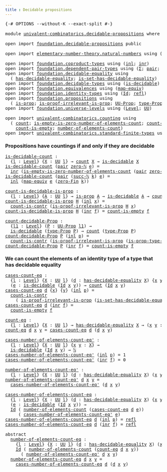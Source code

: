 ```yaml
---
title : Decidable propositions
---
```


<pre class="Agda"><a id="49" class="Symbol">{-#</a> <a id="53" class="Keyword">OPTIONS</a> <a id="61" class="Pragma">--without-K</a> <a id="73" class="Pragma">--exact-split</a> <a id="87" class="Symbol">#-}</a>

<a id="92" class="Keyword">module</a> <a id="99" href="univalent-combinatorics.decidable-propositions.html" class="Module">univalent-combinatorics.decidable-propositions</a> <a id="146" class="Keyword">where</a>

<a id="153" class="Keyword">open</a> <a id="158" class="Keyword">import</a> <a id="165" href="foundation.decidable-propositions.html" class="Module">foundation.decidable-propositions</a> <a id="199" class="Keyword">public</a>

<a id="207" class="Keyword">open</a> <a id="212" class="Keyword">import</a> <a id="219" href="elementary-number-theory.natural-numbers.html" class="Module">elementary-number-theory.natural-numbers</a> <a id="260" class="Keyword">using</a> <a id="266" class="Symbol">(</a><a id="267" href="elementary-number-theory.natural-numbers.html#1530" class="Datatype">ℕ</a><a id="268" class="Symbol">;</a> <a id="270" href="elementary-number-theory.natural-numbers.html#1551" class="InductiveConstructor">zero-ℕ</a><a id="276" class="Symbol">;</a> <a id="278" href="elementary-number-theory.natural-numbers.html#1564" class="InductiveConstructor">succ-ℕ</a><a id="284" class="Symbol">)</a>

<a id="287" class="Keyword">open</a> <a id="292" class="Keyword">import</a> <a id="299" href="foundation.coproduct-types.html" class="Module">foundation.coproduct-types</a> <a id="326" class="Keyword">using</a> <a id="332" class="Symbol">(</a><a id="333" href="foundation.coproduct-types.html#1250" class="InductiveConstructor">inl</a><a id="336" class="Symbol">;</a> <a id="338" href="foundation.coproduct-types.html#1268" class="InductiveConstructor">inr</a><a id="341" class="Symbol">)</a>
<a id="343" class="Keyword">open</a> <a id="348" class="Keyword">import</a> <a id="355" href="foundation.dependent-pair-types.html" class="Module">foundation.dependent-pair-types</a> <a id="387" class="Keyword">using</a> <a id="393" class="Symbol">(</a><a id="394" href="foundation-core.dependent-pair-types.html#515" class="Record">Σ</a><a id="395" class="Symbol">;</a> <a id="397" href="foundation-core.dependent-pair-types.html#588" class="InductiveConstructor">pair</a><a id="401" class="Symbol">;</a> <a id="403" href="foundation-core.dependent-pair-types.html#605" class="Field">pr1</a><a id="406" class="Symbol">;</a> <a id="408" href="foundation-core.dependent-pair-types.html#617" class="Field">pr2</a><a id="411" class="Symbol">)</a>
<a id="413" class="Keyword">open</a> <a id="418" class="Keyword">import</a> <a id="425" href="foundation.decidable-equality.html" class="Module">foundation.decidable-equality</a> <a id="455" class="Keyword">using</a>
  <a id="463" class="Symbol">(</a> <a id="465" href="foundation.decidable-equality.html#1796" class="Function">has-decidable-equality</a><a id="487" class="Symbol">;</a> <a id="489" href="foundation.decidable-equality.html#6964" class="Function">is-set-has-decidable-equality</a><a id="518" class="Symbol">)</a>
<a id="520" class="Keyword">open</a> <a id="525" class="Keyword">import</a> <a id="532" href="foundation.decidable-types.html" class="Module">foundation.decidable-types</a> <a id="559" class="Keyword">using</a> <a id="565" class="Symbol">(</a><a id="566" href="foundation.decidable-types.html#1915" class="Function">is-decidable</a><a id="578" class="Symbol">)</a>
<a id="580" class="Keyword">open</a> <a id="585" class="Keyword">import</a> <a id="592" href="foundation.equivalences.html" class="Module">foundation.equivalences</a> <a id="616" class="Keyword">using</a> <a id="622" class="Symbol">(</a><a id="623" href="foundation-core.equivalences.html#1821" class="Function">map-equiv</a><a id="632" class="Symbol">)</a>
<a id="634" class="Keyword">open</a> <a id="639" class="Keyword">import</a> <a id="646" href="foundation.identity-types.html" class="Module">foundation.identity-types</a> <a id="672" class="Keyword">using</a> <a id="678" class="Symbol">(</a><a id="679" href="foundation-core.identity-types.html#1767" class="Datatype">Id</a><a id="681" class="Symbol">;</a> <a id="683" href="foundation-core.identity-types.html#1820" class="InductiveConstructor">refl</a><a id="687" class="Symbol">)</a>
<a id="689" class="Keyword">open</a> <a id="694" class="Keyword">import</a> <a id="701" href="foundation.propositions.html" class="Module">foundation.propositions</a> <a id="725" class="Keyword">using</a>
  <a id="733" class="Symbol">(</a> <a id="735" href="foundation-core.propositions.html#1309" class="Function">is-prop</a><a id="742" class="Symbol">;</a> <a id="744" href="foundation-core.propositions.html#3047" class="Function">is-proof-irrelevant-is-prop</a><a id="771" class="Symbol">;</a> <a id="773" href="foundation-core.propositions.html#1393" class="Function">UU-Prop</a><a id="780" class="Symbol">;</a> <a id="782" href="foundation-core.propositions.html#1495" class="Function">type-Prop</a><a id="791" class="Symbol">;</a> <a id="793" href="foundation-core.propositions.html#1562" class="Function">is-prop-type-Prop</a><a id="810" class="Symbol">)</a>
<a id="812" class="Keyword">open</a> <a id="817" class="Keyword">import</a> <a id="824" href="foundation.universe-levels.html" class="Module">foundation.universe-levels</a> <a id="851" class="Keyword">using</a> <a id="857" class="Symbol">(</a><a id="858" href="Agda.Primitive.html#597" class="Postulate">Level</a><a id="863" class="Symbol">;</a> <a id="865" href="foundation-core.universe-levels.html#235" class="Primitive">UU</a><a id="867" class="Symbol">)</a>

<a id="870" class="Keyword">open</a> <a id="875" class="Keyword">import</a> <a id="882" href="univalent-combinatorics.counting.html" class="Module">univalent-combinatorics.counting</a> <a id="915" class="Keyword">using</a>
  <a id="923" class="Symbol">(</a> <a id="925" href="univalent-combinatorics.counting.html#1901" class="Function">count</a><a id="930" class="Symbol">;</a> <a id="932" href="univalent-combinatorics.counting.html#4160" class="Function">is-empty-is-zero-number-of-elements-count</a><a id="973" class="Symbol">;</a> <a id="975" href="univalent-combinatorics.counting.html#5027" class="Function">count-is-contr</a><a id="989" class="Symbol">;</a>
    <a id="995" href="univalent-combinatorics.counting.html#4732" class="Function">count-is-empty</a><a id="1009" class="Symbol">;</a> <a id="1011" href="univalent-combinatorics.counting.html#2029" class="Function">number-of-elements-count</a><a id="1035" class="Symbol">)</a>
<a id="1037" class="Keyword">open</a> <a id="1042" class="Keyword">import</a> <a id="1049" href="univalent-combinatorics.standard-finite-types.html" class="Module">univalent-combinatorics.standard-finite-types</a> <a id="1095" class="Keyword">using</a> <a id="1101" class="Symbol">(</a><a id="1102" href="univalent-combinatorics.standard-finite-types.html#6792" class="Function">zero-Fin</a><a id="1110" class="Symbol">)</a>
</pre>
### Propositions have countings if and only if they are decidable

<pre class="Agda"><a id="is-decidable-count"></a><a id="1192" href="univalent-combinatorics.decidable-propositions.html#1192" class="Function">is-decidable-count</a> <a id="1211" class="Symbol">:</a>
  <a id="1215" class="Symbol">{</a><a id="1216" href="univalent-combinatorics.decidable-propositions.html#1216" class="Bound">l</a> <a id="1218" class="Symbol">:</a> <a id="1220" href="Agda.Primitive.html#597" class="Postulate">Level</a><a id="1225" class="Symbol">}</a> <a id="1227" class="Symbol">{</a><a id="1228" href="univalent-combinatorics.decidable-propositions.html#1228" class="Bound">X</a> <a id="1230" class="Symbol">:</a> <a id="1232" href="foundation-core.universe-levels.html#235" class="Primitive">UU</a> <a id="1235" href="univalent-combinatorics.decidable-propositions.html#1216" class="Bound">l</a><a id="1236" class="Symbol">}</a> <a id="1238" class="Symbol">→</a> <a id="1240" href="univalent-combinatorics.counting.html#1901" class="Function">count</a> <a id="1246" href="univalent-combinatorics.decidable-propositions.html#1228" class="Bound">X</a> <a id="1248" class="Symbol">→</a> <a id="1250" href="foundation.decidable-types.html#1915" class="Function">is-decidable</a> <a id="1263" href="univalent-combinatorics.decidable-propositions.html#1228" class="Bound">X</a>
<a id="1265" href="univalent-combinatorics.decidable-propositions.html#1192" class="Function">is-decidable-count</a> <a id="1284" class="Symbol">(</a><a id="1285" href="foundation-core.dependent-pair-types.html#588" class="InductiveConstructor">pair</a> <a id="1290" href="elementary-number-theory.natural-numbers.html#1551" class="InductiveConstructor">zero-ℕ</a> <a id="1297" href="univalent-combinatorics.decidable-propositions.html#1297" class="Bound">e</a><a id="1298" class="Symbol">)</a> <a id="1300" class="Symbol">=</a>
  <a id="1304" href="foundation.coproduct-types.html#1268" class="InductiveConstructor">inr</a> <a id="1308" class="Symbol">(</a><a id="1309" href="univalent-combinatorics.counting.html#4160" class="Function">is-empty-is-zero-number-of-elements-count</a> <a id="1351" class="Symbol">(</a><a id="1352" href="foundation-core.dependent-pair-types.html#588" class="InductiveConstructor">pair</a> <a id="1357" href="elementary-number-theory.natural-numbers.html#1551" class="InductiveConstructor">zero-ℕ</a> <a id="1364" href="univalent-combinatorics.decidable-propositions.html#1297" class="Bound">e</a><a id="1365" class="Symbol">)</a> <a id="1367" href="foundation-core.identity-types.html#1820" class="InductiveConstructor">refl</a><a id="1371" class="Symbol">)</a>
<a id="1373" href="univalent-combinatorics.decidable-propositions.html#1192" class="Function">is-decidable-count</a> <a id="1392" class="Symbol">(</a><a id="1393" href="foundation-core.dependent-pair-types.html#588" class="InductiveConstructor">pair</a> <a id="1398" class="Symbol">(</a><a id="1399" href="elementary-number-theory.natural-numbers.html#1564" class="InductiveConstructor">succ-ℕ</a> <a id="1406" href="univalent-combinatorics.decidable-propositions.html#1406" class="Bound">k</a><a id="1407" class="Symbol">)</a> <a id="1409" href="univalent-combinatorics.decidable-propositions.html#1409" class="Bound">e</a><a id="1410" class="Symbol">)</a> <a id="1412" class="Symbol">=</a>
  <a id="1416" href="foundation.coproduct-types.html#1250" class="InductiveConstructor">inl</a> <a id="1420" class="Symbol">(</a><a id="1421" href="foundation-core.equivalences.html#1821" class="Function">map-equiv</a> <a id="1431" href="univalent-combinatorics.decidable-propositions.html#1409" class="Bound">e</a> <a id="1433" class="Symbol">(</a><a id="1434" href="univalent-combinatorics.standard-finite-types.html#6792" class="Function">zero-Fin</a> <a id="1443" href="univalent-combinatorics.decidable-propositions.html#1406" class="Bound">k</a><a id="1444" class="Symbol">))</a>

<a id="count-is-decidable-is-prop"></a><a id="1448" href="univalent-combinatorics.decidable-propositions.html#1448" class="Function">count-is-decidable-is-prop</a> <a id="1475" class="Symbol">:</a>
  <a id="1479" class="Symbol">{</a><a id="1480" href="univalent-combinatorics.decidable-propositions.html#1480" class="Bound">l</a> <a id="1482" class="Symbol">:</a> <a id="1484" href="Agda.Primitive.html#597" class="Postulate">Level</a><a id="1489" class="Symbol">}</a> <a id="1491" class="Symbol">{</a><a id="1492" href="univalent-combinatorics.decidable-propositions.html#1492" class="Bound">A</a> <a id="1494" class="Symbol">:</a> <a id="1496" href="foundation-core.universe-levels.html#235" class="Primitive">UU</a> <a id="1499" href="univalent-combinatorics.decidable-propositions.html#1480" class="Bound">l</a><a id="1500" class="Symbol">}</a> <a id="1502" class="Symbol">→</a> <a id="1504" href="foundation-core.propositions.html#1309" class="Function">is-prop</a> <a id="1512" href="univalent-combinatorics.decidable-propositions.html#1492" class="Bound">A</a> <a id="1514" class="Symbol">→</a> <a id="1516" href="foundation.decidable-types.html#1915" class="Function">is-decidable</a> <a id="1529" href="univalent-combinatorics.decidable-propositions.html#1492" class="Bound">A</a> <a id="1531" class="Symbol">→</a> <a id="1533" href="univalent-combinatorics.counting.html#1901" class="Function">count</a> <a id="1539" href="univalent-combinatorics.decidable-propositions.html#1492" class="Bound">A</a>
<a id="1541" href="univalent-combinatorics.decidable-propositions.html#1448" class="Function">count-is-decidable-is-prop</a> <a id="1568" href="univalent-combinatorics.decidable-propositions.html#1568" class="Bound">H</a> <a id="1570" class="Symbol">(</a><a id="1571" href="foundation.coproduct-types.html#1250" class="InductiveConstructor">inl</a> <a id="1575" href="univalent-combinatorics.decidable-propositions.html#1575" class="Bound">x</a><a id="1576" class="Symbol">)</a> <a id="1578" class="Symbol">=</a>
  <a id="1582" href="univalent-combinatorics.counting.html#5027" class="Function">count-is-contr</a> <a id="1597" class="Symbol">(</a><a id="1598" href="foundation-core.propositions.html#3047" class="Function">is-proof-irrelevant-is-prop</a> <a id="1626" href="univalent-combinatorics.decidable-propositions.html#1568" class="Bound">H</a> <a id="1628" href="univalent-combinatorics.decidable-propositions.html#1575" class="Bound">x</a><a id="1629" class="Symbol">)</a>
<a id="1631" href="univalent-combinatorics.decidable-propositions.html#1448" class="Function">count-is-decidable-is-prop</a> <a id="1658" href="univalent-combinatorics.decidable-propositions.html#1658" class="Bound">H</a> <a id="1660" class="Symbol">(</a><a id="1661" href="foundation.coproduct-types.html#1268" class="InductiveConstructor">inr</a> <a id="1665" href="univalent-combinatorics.decidable-propositions.html#1665" class="Bound">f</a><a id="1666" class="Symbol">)</a> <a id="1668" class="Symbol">=</a> <a id="1670" href="univalent-combinatorics.counting.html#4732" class="Function">count-is-empty</a> <a id="1685" href="univalent-combinatorics.decidable-propositions.html#1665" class="Bound">f</a>

<a id="count-decidable-Prop"></a><a id="1688" href="univalent-combinatorics.decidable-propositions.html#1688" class="Function">count-decidable-Prop</a> <a id="1709" class="Symbol">:</a>
  <a id="1713" class="Symbol">{</a><a id="1714" href="univalent-combinatorics.decidable-propositions.html#1714" class="Bound">l1</a> <a id="1717" class="Symbol">:</a> <a id="1719" href="Agda.Primitive.html#597" class="Postulate">Level</a><a id="1724" class="Symbol">}</a> <a id="1726" class="Symbol">(</a><a id="1727" href="univalent-combinatorics.decidable-propositions.html#1727" class="Bound">P</a> <a id="1729" class="Symbol">:</a> <a id="1731" href="foundation-core.propositions.html#1393" class="Function">UU-Prop</a> <a id="1739" href="univalent-combinatorics.decidable-propositions.html#1714" class="Bound">l1</a><a id="1741" class="Symbol">)</a> <a id="1743" class="Symbol">→</a>
  <a id="1747" href="foundation.decidable-types.html#1915" class="Function">is-decidable</a> <a id="1760" class="Symbol">(</a><a id="1761" href="foundation-core.propositions.html#1495" class="Function">type-Prop</a> <a id="1771" href="univalent-combinatorics.decidable-propositions.html#1727" class="Bound">P</a><a id="1772" class="Symbol">)</a> <a id="1774" class="Symbol">→</a> <a id="1776" href="univalent-combinatorics.counting.html#1901" class="Function">count</a> <a id="1782" class="Symbol">(</a><a id="1783" href="foundation-core.propositions.html#1495" class="Function">type-Prop</a> <a id="1793" href="univalent-combinatorics.decidable-propositions.html#1727" class="Bound">P</a><a id="1794" class="Symbol">)</a>
<a id="1796" href="univalent-combinatorics.decidable-propositions.html#1688" class="Function">count-decidable-Prop</a> <a id="1817" href="univalent-combinatorics.decidable-propositions.html#1817" class="Bound">P</a> <a id="1819" class="Symbol">(</a><a id="1820" href="foundation.coproduct-types.html#1250" class="InductiveConstructor">inl</a> <a id="1824" href="univalent-combinatorics.decidable-propositions.html#1824" class="Bound">p</a><a id="1825" class="Symbol">)</a> <a id="1827" class="Symbol">=</a>
  <a id="1831" href="univalent-combinatorics.counting.html#5027" class="Function">count-is-contr</a> <a id="1846" class="Symbol">(</a><a id="1847" href="foundation-core.propositions.html#3047" class="Function">is-proof-irrelevant-is-prop</a> <a id="1875" class="Symbol">(</a><a id="1876" href="foundation-core.propositions.html#1562" class="Function">is-prop-type-Prop</a> <a id="1894" href="univalent-combinatorics.decidable-propositions.html#1817" class="Bound">P</a><a id="1895" class="Symbol">)</a> <a id="1897" href="univalent-combinatorics.decidable-propositions.html#1824" class="Bound">p</a><a id="1898" class="Symbol">)</a>
<a id="1900" href="univalent-combinatorics.decidable-propositions.html#1688" class="Function">count-decidable-Prop</a> <a id="1921" href="univalent-combinatorics.decidable-propositions.html#1921" class="Bound">P</a> <a id="1923" class="Symbol">(</a><a id="1924" href="foundation.coproduct-types.html#1268" class="InductiveConstructor">inr</a> <a id="1928" href="univalent-combinatorics.decidable-propositions.html#1928" class="Bound">f</a><a id="1929" class="Symbol">)</a> <a id="1931" class="Symbol">=</a> <a id="1933" href="univalent-combinatorics.counting.html#4732" class="Function">count-is-empty</a> <a id="1948" href="univalent-combinatorics.decidable-propositions.html#1928" class="Bound">f</a>
</pre>
### We can count the elements of an identity type of a type that has decidable equality

<pre class="Agda"><a id="cases-count-eq"></a><a id="2052" href="univalent-combinatorics.decidable-propositions.html#2052" class="Function">cases-count-eq</a> <a id="2067" class="Symbol">:</a>
  <a id="2071" class="Symbol">{</a><a id="2072" href="univalent-combinatorics.decidable-propositions.html#2072" class="Bound">l</a> <a id="2074" class="Symbol">:</a> <a id="2076" href="Agda.Primitive.html#597" class="Postulate">Level</a><a id="2081" class="Symbol">}</a> <a id="2083" class="Symbol">{</a><a id="2084" href="univalent-combinatorics.decidable-propositions.html#2084" class="Bound">X</a> <a id="2086" class="Symbol">:</a> <a id="2088" href="foundation-core.universe-levels.html#235" class="Primitive">UU</a> <a id="2091" href="univalent-combinatorics.decidable-propositions.html#2072" class="Bound">l</a><a id="2092" class="Symbol">}</a> <a id="2094" class="Symbol">(</a><a id="2095" href="univalent-combinatorics.decidable-propositions.html#2095" class="Bound">d</a> <a id="2097" class="Symbol">:</a> <a id="2099" href="foundation.decidable-equality.html#1796" class="Function">has-decidable-equality</a> <a id="2122" href="univalent-combinatorics.decidable-propositions.html#2084" class="Bound">X</a><a id="2123" class="Symbol">)</a> <a id="2125" class="Symbol">{</a><a id="2126" href="univalent-combinatorics.decidable-propositions.html#2126" class="Bound">x</a> <a id="2128" href="univalent-combinatorics.decidable-propositions.html#2128" class="Bound">y</a> <a id="2130" class="Symbol">:</a> <a id="2132" href="univalent-combinatorics.decidable-propositions.html#2084" class="Bound">X</a><a id="2133" class="Symbol">}</a>
  <a id="2137" class="Symbol">(</a><a id="2138" href="univalent-combinatorics.decidable-propositions.html#2138" class="Bound">e</a> <a id="2140" class="Symbol">:</a> <a id="2142" href="foundation.decidable-types.html#1915" class="Function">is-decidable</a> <a id="2155" class="Symbol">(</a><a id="2156" href="foundation-core.identity-types.html#1767" class="Datatype">Id</a> <a id="2159" href="univalent-combinatorics.decidable-propositions.html#2126" class="Bound">x</a> <a id="2161" href="univalent-combinatorics.decidable-propositions.html#2128" class="Bound">y</a><a id="2162" class="Symbol">))</a> <a id="2165" class="Symbol">→</a> <a id="2167" href="univalent-combinatorics.counting.html#1901" class="Function">count</a> <a id="2173" class="Symbol">(</a><a id="2174" href="foundation-core.identity-types.html#1767" class="Datatype">Id</a> <a id="2177" href="univalent-combinatorics.decidable-propositions.html#2126" class="Bound">x</a> <a id="2179" href="univalent-combinatorics.decidable-propositions.html#2128" class="Bound">y</a><a id="2180" class="Symbol">)</a>
<a id="2182" href="univalent-combinatorics.decidable-propositions.html#2052" class="Function">cases-count-eq</a> <a id="2197" href="univalent-combinatorics.decidable-propositions.html#2197" class="Bound">d</a> <a id="2199" class="Symbol">{</a><a id="2200" href="univalent-combinatorics.decidable-propositions.html#2200" class="Bound">x</a><a id="2201" class="Symbol">}</a> <a id="2203" class="Symbol">{</a><a id="2204" href="univalent-combinatorics.decidable-propositions.html#2204" class="Bound">y</a><a id="2205" class="Symbol">}</a> <a id="2207" class="Symbol">(</a><a id="2208" href="foundation.coproduct-types.html#1250" class="InductiveConstructor">inl</a> <a id="2212" href="univalent-combinatorics.decidable-propositions.html#2212" class="Bound">p</a><a id="2213" class="Symbol">)</a> <a id="2215" class="Symbol">=</a>
  <a id="2219" href="univalent-combinatorics.counting.html#5027" class="Function">count-is-contr</a>
    <a id="2238" class="Symbol">(</a> <a id="2240" href="foundation-core.propositions.html#3047" class="Function">is-proof-irrelevant-is-prop</a> <a id="2268" class="Symbol">(</a><a id="2269" href="foundation.decidable-equality.html#6964" class="Function">is-set-has-decidable-equality</a> <a id="2299" href="univalent-combinatorics.decidable-propositions.html#2197" class="Bound">d</a> <a id="2301" href="univalent-combinatorics.decidable-propositions.html#2200" class="Bound">x</a> <a id="2303" href="univalent-combinatorics.decidable-propositions.html#2204" class="Bound">y</a><a id="2304" class="Symbol">)</a> <a id="2306" href="univalent-combinatorics.decidable-propositions.html#2212" class="Bound">p</a><a id="2307" class="Symbol">)</a>
<a id="2309" href="univalent-combinatorics.decidable-propositions.html#2052" class="Function">cases-count-eq</a> <a id="2324" href="univalent-combinatorics.decidable-propositions.html#2324" class="Bound">d</a> <a id="2326" class="Symbol">(</a><a id="2327" href="foundation.coproduct-types.html#1268" class="InductiveConstructor">inr</a> <a id="2331" href="univalent-combinatorics.decidable-propositions.html#2331" class="Bound">f</a><a id="2332" class="Symbol">)</a> <a id="2334" class="Symbol">=</a>
  <a id="2338" href="univalent-combinatorics.counting.html#4732" class="Function">count-is-empty</a> <a id="2353" href="univalent-combinatorics.decidable-propositions.html#2331" class="Bound">f</a>

<a id="count-eq"></a><a id="2356" href="univalent-combinatorics.decidable-propositions.html#2356" class="Function">count-eq</a> <a id="2365" class="Symbol">:</a>
  <a id="2369" class="Symbol">{</a><a id="2370" href="univalent-combinatorics.decidable-propositions.html#2370" class="Bound">l</a> <a id="2372" class="Symbol">:</a> <a id="2374" href="Agda.Primitive.html#597" class="Postulate">Level</a><a id="2379" class="Symbol">}</a> <a id="2381" class="Symbol">{</a><a id="2382" href="univalent-combinatorics.decidable-propositions.html#2382" class="Bound">X</a> <a id="2384" class="Symbol">:</a> <a id="2386" href="foundation-core.universe-levels.html#235" class="Primitive">UU</a> <a id="2389" href="univalent-combinatorics.decidable-propositions.html#2370" class="Bound">l</a><a id="2390" class="Symbol">}</a> <a id="2392" class="Symbol">→</a> <a id="2394" href="foundation.decidable-equality.html#1796" class="Function">has-decidable-equality</a> <a id="2417" href="univalent-combinatorics.decidable-propositions.html#2382" class="Bound">X</a> <a id="2419" class="Symbol">→</a> <a id="2421" class="Symbol">(</a><a id="2422" href="univalent-combinatorics.decidable-propositions.html#2422" class="Bound">x</a> <a id="2424" href="univalent-combinatorics.decidable-propositions.html#2424" class="Bound">y</a> <a id="2426" class="Symbol">:</a> <a id="2428" href="univalent-combinatorics.decidable-propositions.html#2382" class="Bound">X</a><a id="2429" class="Symbol">)</a> <a id="2431" class="Symbol">→</a> <a id="2433" href="univalent-combinatorics.counting.html#1901" class="Function">count</a> <a id="2439" class="Symbol">(</a><a id="2440" href="foundation-core.identity-types.html#1767" class="Datatype">Id</a> <a id="2443" href="univalent-combinatorics.decidable-propositions.html#2422" class="Bound">x</a> <a id="2445" href="univalent-combinatorics.decidable-propositions.html#2424" class="Bound">y</a><a id="2446" class="Symbol">)</a>
<a id="2448" href="univalent-combinatorics.decidable-propositions.html#2356" class="Function">count-eq</a> <a id="2457" href="univalent-combinatorics.decidable-propositions.html#2457" class="Bound">d</a> <a id="2459" href="univalent-combinatorics.decidable-propositions.html#2459" class="Bound">x</a> <a id="2461" href="univalent-combinatorics.decidable-propositions.html#2461" class="Bound">y</a> <a id="2463" class="Symbol">=</a> <a id="2465" href="univalent-combinatorics.decidable-propositions.html#2052" class="Function">cases-count-eq</a> <a id="2480" href="univalent-combinatorics.decidable-propositions.html#2457" class="Bound">d</a> <a id="2482" class="Symbol">(</a><a id="2483" href="univalent-combinatorics.decidable-propositions.html#2457" class="Bound">d</a> <a id="2485" href="univalent-combinatorics.decidable-propositions.html#2459" class="Bound">x</a> <a id="2487" href="univalent-combinatorics.decidable-propositions.html#2461" class="Bound">y</a><a id="2488" class="Symbol">)</a>

<a id="cases-number-of-elements-count-eq&#39;"></a><a id="2491" href="univalent-combinatorics.decidable-propositions.html#2491" class="Function">cases-number-of-elements-count-eq&#39;</a> <a id="2526" class="Symbol">:</a>
  <a id="2530" class="Symbol">{</a><a id="2531" href="univalent-combinatorics.decidable-propositions.html#2531" class="Bound">l</a> <a id="2533" class="Symbol">:</a> <a id="2535" href="Agda.Primitive.html#597" class="Postulate">Level</a><a id="2540" class="Symbol">}</a> <a id="2542" class="Symbol">{</a><a id="2543" href="univalent-combinatorics.decidable-propositions.html#2543" class="Bound">X</a> <a id="2545" class="Symbol">:</a> <a id="2547" href="foundation-core.universe-levels.html#235" class="Primitive">UU</a> <a id="2550" href="univalent-combinatorics.decidable-propositions.html#2531" class="Bound">l</a><a id="2551" class="Symbol">}</a> <a id="2553" class="Symbol">{</a><a id="2554" href="univalent-combinatorics.decidable-propositions.html#2554" class="Bound">x</a> <a id="2556" href="univalent-combinatorics.decidable-propositions.html#2556" class="Bound">y</a> <a id="2558" class="Symbol">:</a> <a id="2560" href="univalent-combinatorics.decidable-propositions.html#2543" class="Bound">X</a><a id="2561" class="Symbol">}</a> <a id="2563" class="Symbol">→</a>
  <a id="2567" href="foundation.decidable-types.html#1915" class="Function">is-decidable</a> <a id="2580" class="Symbol">(</a><a id="2581" href="foundation-core.identity-types.html#1767" class="Datatype">Id</a> <a id="2584" href="univalent-combinatorics.decidable-propositions.html#2554" class="Bound">x</a> <a id="2586" href="univalent-combinatorics.decidable-propositions.html#2556" class="Bound">y</a><a id="2587" class="Symbol">)</a> <a id="2589" class="Symbol">→</a> <a id="2591" href="elementary-number-theory.natural-numbers.html#1530" class="Datatype">ℕ</a>
<a id="2593" href="univalent-combinatorics.decidable-propositions.html#2491" class="Function">cases-number-of-elements-count-eq&#39;</a> <a id="2628" class="Symbol">(</a><a id="2629" href="foundation.coproduct-types.html#1250" class="InductiveConstructor">inl</a> <a id="2633" href="univalent-combinatorics.decidable-propositions.html#2633" class="Bound">p</a><a id="2634" class="Symbol">)</a> <a id="2636" class="Symbol">=</a> <a id="2638" class="Number">1</a>
<a id="2640" href="univalent-combinatorics.decidable-propositions.html#2491" class="Function">cases-number-of-elements-count-eq&#39;</a> <a id="2675" class="Symbol">(</a><a id="2676" href="foundation.coproduct-types.html#1268" class="InductiveConstructor">inr</a> <a id="2680" href="univalent-combinatorics.decidable-propositions.html#2680" class="Bound">f</a><a id="2681" class="Symbol">)</a> <a id="2683" class="Symbol">=</a> <a id="2685" class="Number">0</a>

<a id="number-of-elements-count-eq&#39;"></a><a id="2688" href="univalent-combinatorics.decidable-propositions.html#2688" class="Function">number-of-elements-count-eq&#39;</a> <a id="2717" class="Symbol">:</a>
  <a id="2721" class="Symbol">{</a><a id="2722" href="univalent-combinatorics.decidable-propositions.html#2722" class="Bound">l</a> <a id="2724" class="Symbol">:</a> <a id="2726" href="Agda.Primitive.html#597" class="Postulate">Level</a><a id="2731" class="Symbol">}</a> <a id="2733" class="Symbol">{</a><a id="2734" href="univalent-combinatorics.decidable-propositions.html#2734" class="Bound">X</a> <a id="2736" class="Symbol">:</a> <a id="2738" href="foundation-core.universe-levels.html#235" class="Primitive">UU</a> <a id="2741" href="univalent-combinatorics.decidable-propositions.html#2722" class="Bound">l</a><a id="2742" class="Symbol">}</a> <a id="2744" class="Symbol">(</a><a id="2745" href="univalent-combinatorics.decidable-propositions.html#2745" class="Bound">d</a> <a id="2747" class="Symbol">:</a> <a id="2749" href="foundation.decidable-equality.html#1796" class="Function">has-decidable-equality</a> <a id="2772" href="univalent-combinatorics.decidable-propositions.html#2734" class="Bound">X</a><a id="2773" class="Symbol">)</a> <a id="2775" class="Symbol">(</a><a id="2776" href="univalent-combinatorics.decidable-propositions.html#2776" class="Bound">x</a> <a id="2778" href="univalent-combinatorics.decidable-propositions.html#2778" class="Bound">y</a> <a id="2780" class="Symbol">:</a> <a id="2782" href="univalent-combinatorics.decidable-propositions.html#2734" class="Bound">X</a><a id="2783" class="Symbol">)</a> <a id="2785" class="Symbol">→</a> <a id="2787" href="elementary-number-theory.natural-numbers.html#1530" class="Datatype">ℕ</a>
<a id="2789" href="univalent-combinatorics.decidable-propositions.html#2688" class="Function">number-of-elements-count-eq&#39;</a> <a id="2818" href="univalent-combinatorics.decidable-propositions.html#2818" class="Bound">d</a> <a id="2820" href="univalent-combinatorics.decidable-propositions.html#2820" class="Bound">x</a> <a id="2822" href="univalent-combinatorics.decidable-propositions.html#2822" class="Bound">y</a> <a id="2824" class="Symbol">=</a>
  <a id="2828" href="univalent-combinatorics.decidable-propositions.html#2491" class="Function">cases-number-of-elements-count-eq&#39;</a> <a id="2863" class="Symbol">(</a><a id="2864" href="univalent-combinatorics.decidable-propositions.html#2818" class="Bound">d</a> <a id="2866" href="univalent-combinatorics.decidable-propositions.html#2820" class="Bound">x</a> <a id="2868" href="univalent-combinatorics.decidable-propositions.html#2822" class="Bound">y</a><a id="2869" class="Symbol">)</a>

<a id="cases-number-of-elements-count-eq"></a><a id="2872" href="univalent-combinatorics.decidable-propositions.html#2872" class="Function">cases-number-of-elements-count-eq</a> <a id="2906" class="Symbol">:</a>
  <a id="2910" class="Symbol">{</a><a id="2911" href="univalent-combinatorics.decidable-propositions.html#2911" class="Bound">l</a> <a id="2913" class="Symbol">:</a> <a id="2915" href="Agda.Primitive.html#597" class="Postulate">Level</a><a id="2920" class="Symbol">}</a> <a id="2922" class="Symbol">{</a><a id="2923" href="univalent-combinatorics.decidable-propositions.html#2923" class="Bound">X</a> <a id="2925" class="Symbol">:</a> <a id="2927" href="foundation-core.universe-levels.html#235" class="Primitive">UU</a> <a id="2930" href="univalent-combinatorics.decidable-propositions.html#2911" class="Bound">l</a><a id="2931" class="Symbol">}</a> <a id="2933" class="Symbol">(</a><a id="2934" href="univalent-combinatorics.decidable-propositions.html#2934" class="Bound">d</a> <a id="2936" class="Symbol">:</a> <a id="2938" href="foundation.decidable-equality.html#1796" class="Function">has-decidable-equality</a> <a id="2961" href="univalent-combinatorics.decidable-propositions.html#2923" class="Bound">X</a><a id="2962" class="Symbol">)</a> <a id="2964" class="Symbol">{</a><a id="2965" href="univalent-combinatorics.decidable-propositions.html#2965" class="Bound">x</a> <a id="2967" href="univalent-combinatorics.decidable-propositions.html#2967" class="Bound">y</a> <a id="2969" class="Symbol">:</a> <a id="2971" href="univalent-combinatorics.decidable-propositions.html#2923" class="Bound">X</a><a id="2972" class="Symbol">}</a>
  <a id="2976" class="Symbol">(</a><a id="2977" href="univalent-combinatorics.decidable-propositions.html#2977" class="Bound">e</a> <a id="2979" class="Symbol">:</a> <a id="2981" href="foundation.decidable-types.html#1915" class="Function">is-decidable</a> <a id="2994" class="Symbol">(</a><a id="2995" href="foundation-core.identity-types.html#1767" class="Datatype">Id</a> <a id="2998" href="univalent-combinatorics.decidable-propositions.html#2965" class="Bound">x</a> <a id="3000" href="univalent-combinatorics.decidable-propositions.html#2967" class="Bound">y</a><a id="3001" class="Symbol">))</a> <a id="3004" class="Symbol">→</a>
  <a id="3008" href="foundation-core.identity-types.html#1767" class="Datatype">Id</a> <a id="3011" class="Symbol">(</a> <a id="3013" href="univalent-combinatorics.counting.html#2029" class="Function">number-of-elements-count</a> <a id="3038" class="Symbol">(</a><a id="3039" href="univalent-combinatorics.decidable-propositions.html#2052" class="Function">cases-count-eq</a> <a id="3054" href="univalent-combinatorics.decidable-propositions.html#2934" class="Bound">d</a> <a id="3056" href="univalent-combinatorics.decidable-propositions.html#2977" class="Bound">e</a><a id="3057" class="Symbol">))</a>
     <a id="3065" class="Symbol">(</a> <a id="3067" href="univalent-combinatorics.decidable-propositions.html#2491" class="Function">cases-number-of-elements-count-eq&#39;</a> <a id="3102" href="univalent-combinatorics.decidable-propositions.html#2977" class="Bound">e</a><a id="3103" class="Symbol">)</a>
<a id="3105" href="univalent-combinatorics.decidable-propositions.html#2872" class="Function">cases-number-of-elements-count-eq</a> <a id="3139" href="univalent-combinatorics.decidable-propositions.html#3139" class="Bound">d</a> <a id="3141" class="Symbol">(</a><a id="3142" href="foundation.coproduct-types.html#1250" class="InductiveConstructor">inl</a> <a id="3146" href="univalent-combinatorics.decidable-propositions.html#3146" class="Bound">p</a><a id="3147" class="Symbol">)</a> <a id="3149" class="Symbol">=</a> <a id="3151" href="foundation-core.identity-types.html#1820" class="InductiveConstructor">refl</a>
<a id="3156" href="univalent-combinatorics.decidable-propositions.html#2872" class="Function">cases-number-of-elements-count-eq</a> <a id="3190" href="univalent-combinatorics.decidable-propositions.html#3190" class="Bound">d</a> <a id="3192" class="Symbol">(</a><a id="3193" href="foundation.coproduct-types.html#1268" class="InductiveConstructor">inr</a> <a id="3197" href="univalent-combinatorics.decidable-propositions.html#3197" class="Bound">f</a><a id="3198" class="Symbol">)</a> <a id="3200" class="Symbol">=</a> <a id="3202" href="foundation-core.identity-types.html#1820" class="InductiveConstructor">refl</a>

<a id="3208" class="Keyword">abstract</a>
  <a id="number-of-elements-count-eq"></a><a id="3219" href="univalent-combinatorics.decidable-propositions.html#3219" class="Function">number-of-elements-count-eq</a> <a id="3247" class="Symbol">:</a>
    <a id="3253" class="Symbol">{</a><a id="3254" href="univalent-combinatorics.decidable-propositions.html#3254" class="Bound">l</a> <a id="3256" class="Symbol">:</a> <a id="3258" href="Agda.Primitive.html#597" class="Postulate">Level</a><a id="3263" class="Symbol">}</a> <a id="3265" class="Symbol">{</a><a id="3266" href="univalent-combinatorics.decidable-propositions.html#3266" class="Bound">X</a> <a id="3268" class="Symbol">:</a> <a id="3270" href="foundation-core.universe-levels.html#235" class="Primitive">UU</a> <a id="3273" href="univalent-combinatorics.decidable-propositions.html#3254" class="Bound">l</a><a id="3274" class="Symbol">}</a> <a id="3276" class="Symbol">(</a><a id="3277" href="univalent-combinatorics.decidable-propositions.html#3277" class="Bound">d</a> <a id="3279" class="Symbol">:</a> <a id="3281" href="foundation.decidable-equality.html#1796" class="Function">has-decidable-equality</a> <a id="3304" href="univalent-combinatorics.decidable-propositions.html#3266" class="Bound">X</a><a id="3305" class="Symbol">)</a> <a id="3307" class="Symbol">(</a><a id="3308" href="univalent-combinatorics.decidable-propositions.html#3308" class="Bound">x</a> <a id="3310" href="univalent-combinatorics.decidable-propositions.html#3310" class="Bound">y</a> <a id="3312" class="Symbol">:</a> <a id="3314" href="univalent-combinatorics.decidable-propositions.html#3266" class="Bound">X</a><a id="3315" class="Symbol">)</a> <a id="3317" class="Symbol">→</a>
    <a id="3323" href="foundation-core.identity-types.html#1767" class="Datatype">Id</a> <a id="3326" class="Symbol">(</a> <a id="3328" href="univalent-combinatorics.counting.html#2029" class="Function">number-of-elements-count</a> <a id="3353" class="Symbol">(</a><a id="3354" href="univalent-combinatorics.decidable-propositions.html#2356" class="Function">count-eq</a> <a id="3363" href="univalent-combinatorics.decidable-propositions.html#3277" class="Bound">d</a> <a id="3365" href="univalent-combinatorics.decidable-propositions.html#3308" class="Bound">x</a> <a id="3367" href="univalent-combinatorics.decidable-propositions.html#3310" class="Bound">y</a><a id="3368" class="Symbol">))</a>
      <a id="3377" class="Symbol">(</a> <a id="3379" href="univalent-combinatorics.decidable-propositions.html#2688" class="Function">number-of-elements-count-eq&#39;</a> <a id="3408" href="univalent-combinatorics.decidable-propositions.html#3277" class="Bound">d</a> <a id="3410" href="univalent-combinatorics.decidable-propositions.html#3308" class="Bound">x</a> <a id="3412" href="univalent-combinatorics.decidable-propositions.html#3310" class="Bound">y</a><a id="3413" class="Symbol">)</a>
  <a id="3417" href="univalent-combinatorics.decidable-propositions.html#3219" class="Function">number-of-elements-count-eq</a> <a id="3445" href="univalent-combinatorics.decidable-propositions.html#3445" class="Bound">d</a> <a id="3447" href="univalent-combinatorics.decidable-propositions.html#3447" class="Bound">x</a> <a id="3449" href="univalent-combinatorics.decidable-propositions.html#3449" class="Bound">y</a> <a id="3451" class="Symbol">=</a>
    <a id="3457" href="univalent-combinatorics.decidable-propositions.html#2872" class="Function">cases-number-of-elements-count-eq</a> <a id="3491" href="univalent-combinatorics.decidable-propositions.html#3445" class="Bound">d</a> <a id="3493" class="Symbol">(</a><a id="3494" href="univalent-combinatorics.decidable-propositions.html#3445" class="Bound">d</a> <a id="3496" href="univalent-combinatorics.decidable-propositions.html#3447" class="Bound">x</a> <a id="3498" href="univalent-combinatorics.decidable-propositions.html#3449" class="Bound">y</a><a id="3499" class="Symbol">)</a>
</pre>

